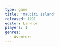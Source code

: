 ```yaml
---
type: game
title: 'Maupiti Island'
released: 1991
editor: Lankhor
players: 1
genres:
  - Aventure
---
```

